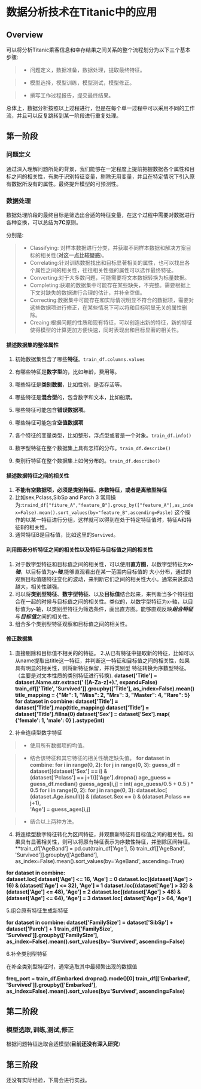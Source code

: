 # 数据分析技术在Titanic中的应用

## Overview

可以将分析Titanic乘客信息和幸存结果之间关系的整个流程划分为以下三个基本步骤:

> - 问题定义，数据准备，数据处理，提取最终特征。

> - 模型选择，模型训练，模型测试，模型修正。

> - 撰写工作过程报告，提交最终结果。


总体上，数据分析按照以上过程进行，但是在每个单一过程中可以采用不同的工作流，并且可以反复跳转到某一阶段进行重复处理。



## 第一阶段

### 问题定义

通过深入理解问题所处的背景，我们能够在一定程度上提前把握数据各个属性和目标之间的相关性，有助于识别特征变量，剔除无用变量，并且在特定情况下引入原有数据所没有的属性。最终提升模型的可预测性。

### 数据处理

数据处理阶段的最终目标是筛选出合适的特征变量，在这个过程中需要对数据进行各种变换，可以总结为**7C**原则。

分别是:

> - Classifying: 对样本数据进行分类，并获取不同样本数据和解决方案目标的相关性(**对这一点比较疑惑**)。
>  - Correlating:针对训练数据找出和目标显著相关的属性，也可以找出各个属性之间的相关性，往往相关性强的属性可以选作最终特征。
>  - Converting:对于大多数问题，可能需要将文本数据转换为标量数据。
>  - Completing:获取的数据集中可能存在某些缺失，不完整。需要根据上下文对缺失的数据进行合理的估计，并补全空值。
>  - Correcting:数据集中可能存在和实际情况明显不符合的数据项，需要对这些数据项进行修正，在某些情况下可以将和目标明显无关的属性删除。
>  - Creaing:根据问题的性质和现有特征，可以创造出新的特征，新的特征使得模型的计算更加方便快速，同时表现出和目标显著的相关性。


#### 描述数据集的整体属性

1. 初始数据集包含了哪些**特征**。`train_df.columns.values`

2. 有哪些特征是**数字型**的，比如年龄，费用等。

3. 哪些特征是**类别数据**，比如性别，是否存活等。

4. 哪些特征是**混合型**的，包含数字和文本，比如船票。

5. 哪些特征可能包含**错误数据项**。

6. 哪些特征可能包含**空值数据项**

7. 各个特征的变量类型，比如整形，浮点型或者是一个对象。`train_df.info()`

8. 数字型特征在整个数据集上具有怎样的分布。`train_df.describe()`

9. 类别行特征在整个数据集上如何分布的。`train_df.describe()`

#### 描述数据特征之间的相关性
1. **不能有空数据项，必须是类别特征、序数特征，或者是离散型特征**
2. 比如sex,Pclass,SibSp and Parch
3  常用操为:`traind_df["fiture_A","feature_B"].group_by(["feature_A"],as_index=False).mean().sort_values(by="feature_B",ascending=Fasle)`
这个操作的以某一特征进行分组，这样就可以得到在处于特定特征值时，特征A和特征B的相关性。
4. 通常特征B是目标值，比如这里的`Survived`。


#### 利用图表分析特征之间的相关性以及特征与目标值之间的相关性

1. 对于数字型特征和目标值之间的相关性，可以使用**直方图**，以数字型特征为***x-轴***，以目标值为***y-轴***,能够直观看出在某一范围内目标值的
大小分布，通过的观察目标值随特征变化的波动，来判断它们之间的相关性大小。通常来说波动越大，相关性越强。
2. 可以将**类别型特征**、**数字型特征**、以及**目标值**结合起来，来判断当多个特征组合在一起的时候与目标值之间的相关性。类似的，以数字型特征为x-轴，以目标值为y-轴，以类别型特征为筛选条件，画出直方图。能够直观反映***组合特征***与***目标值***之间的相关性。
3. 组合多个类别型特征观察和目标值之间的相关性。


#### 修正数据集

1. 直接剔除和目标值不相关的的特征。
2.从已有特征中提取新的特征，比如可以从name提取出title这一特征，并判断这一特征和目标值之间的相关性，如果具有明显的相关性，则将新特征保留，并将类别型
特征转换为序数型特征。（主要是对文本性质的类别特征进行转换).
**dataset['Title'] = dataset.Name.str.extract(' ([A-Za-z]+)\.', expand=False)
train_df[['Title', 'Survived']].groupby(['Title'], as_index=False).mean()
title_mapping = {"Mr": 1, "Miss": 2, "Mrs": 3, "Master": 4, "Rare": 5}
for dataset in combine:
    dataset['Title'] = dataset['Title'].map(title_mapping)
    dataset['Title'] = dataset['Title'].fillna(0)
dataset['Sex'] = dataset['Sex'].map( {'female': 1, 'male': 0} ).astype(int)**

 3. 补全连续型数字特征
 > - 使用所有数据项的均值。
 
 > - 结合该特征和其它特征的相关性确定缺失值。
**for dataset in combine:
    for i in range(0, 2):
        for j in range(0, 3):
            guess_df = dataset[(dataset['Sex'] == i) & \
                                  (dataset['Pclass'] == j+1)]['Age'].dropna()
            age_guess = guess_df.median()
            guess_ages[i,j] = int( age_guess/0.5 + 0.5 ) * 0.5
 for i in range(0, 2):
        for j in range(0, 3):
            dataset.loc[ (dataset.Age.isnull()) & (dataset.Sex == i) & (dataset.Pclass == j+1),\
                    'Age'] = guess_ages[i,j]**

 > - 结合以上两种方法。

 4. 将连续型数字特征转化为区间特征，并观察新特征和目标值之间的相关性。如果具有显著相关性，则可以将原有特征表示为序数性特征，并删除区间特征。
**train_df['AgeBand'] = pd.cut(train_df['Age'], 5)
train_df[['AgeBand', 'Survived']].groupby(['AgeBand'], as_index=False).mean().sort_values(by='AgeBand', ascending=True)

 **for dataset in combine:    
    dataset.loc[ dataset['Age'] <= 16, 'Age'] = 0
    dataset.loc[(dataset['Age'] > 16) & (dataset['Age'] <= 32), 'Age'] = 1
    dataset.loc[(dataset['Age'] > 32) & (dataset['Age'] <= 48), 'Age'] = 2
    dataset.loc[(dataset['Age'] > 48) & (dataset['Age'] <= 64), 'Age'] = 3
    dataset.loc[ dataset['Age'] > 64, 'Age']**

 5.组合原有特征生成新特征

**for dataset in combine:
    dataset['FamilySize'] = dataset['SibSp'] + dataset['Parch'] + 1
  train_df[['FamilySize', 'Survived']].groupby(['FamilySize'], as_index=False).mean().sort_values(by='Survived', ascending=False)**

 6.补全类别型特征

  在补全类别型特征时，通常选取其中最频繁出现的数据值

**freq_port = train_df.Embarked.dropna().mode()[0]
train_df[['Embarked', 'Survived']].groupby(['Embarked'], as_index=False).mean().sort_values(by='Survived', ascending=False)**


## 第二阶段

### 模型选取,训练,测试,修正
根据问题特征选取合适模型(**目前还没有深入研究**）

## 第三阶段
还没有实际经验，下周会进行实战。
